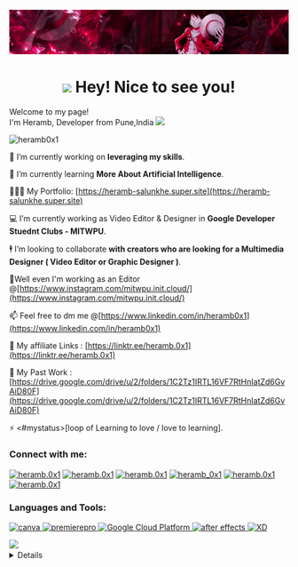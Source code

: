 ![logo](https://github.com/Heramb0x1/Heramb0x1/blob/main/GitHubBanner2.png)


<h1 align="center"><img src="https://emojis.slackmojis.com/emojis/images/1531849430/4246/blob-sunglasses.gif?1531849430" width="30"/> Hey! Nice to see you!</h1>

<p>Welcome to my page! </br> I'm Heramb, Developer from Pune,India <img src="https://cdn-icons-png.flaticon.com/512/3909/3909444.png" width="13"/>

<p align="left"> <img src="https://komarev.com/ghpvc/?username=heramb0x1&label=Profile%20views&color=0e75b6&style=flat" alt="heramb0x1" /> </p>

🔭 I’m currently working on **leveraging my skills**.

🌱 I’m currently learning **More About Artificial Intelligence**.

🧑🏻‍💻 My Portfolio: [https://heramb-salunkhe.super.site](https://heramb-salunkhe.super.site)

💻 I’m currently working as Video Editor & Designer in **Google Developer Stuednt Clubs - MITWPU**.


🕴️ I’m looking to collaborate **with creators who are looking for a Multimedia Designer ( Video Editor or Graphic Designer )**.

📝Well even I'm working as an Editor 
@[https://www.instagram.com/mitwpu.init.cloud/](https://www.instagram.com/mitwpu.init.cloud/)


📫 Feel free to dm me @[https://www.linkedin.com/in/heramb0x1](https://www.linkedin.com/in/heramb0x1)

🔗 My affiliate Links : [https://linktr.ee/heramb.0x1](https://linktr.ee/heramb.0x1)

💼 My Past Work : [https://drive.google.com/drive/u/2/folders/1C2Tz1IRTL16VF7RtHnIatZd6GvAiD80F](https://drive.google.com/drive/u/2/folders/1C2Tz1IRTL16VF7RtHnIatZd6GvAiD80F)

⚡ <#mystatus>[loop of Learning to love / love to learning].


<h3 align="left">Connect with me:</h3>
<p align="left">
<a href="www.linkedin.com/in/heramb0x1" target="blank"><img align="center" src="https://static-00.iconduck.com/assets.00/linkedin-icon-1024x1024-z5dvl47c.png" alt="heramb.0x1" height="30" width="40" /></a>
<a href="https://dev.to/heramb0x1" target="blank"><img align="center" src="https://raw.githubusercontent.com/rahuldkjain/github-profile-readme-generator/master/src/images/icons/Social/devto.svg" alt="heramb.0x1" height="30" width="40" /></a>
<a href="https://developers.google.com/profile/u/heramb0x1-mit-wpu-ece-aiml-23?authuser=2" target="blank"><img align="center" src="https://seeklogo.com/images/G/google-developers-logo-F8BF3155AC-seeklogo.com.png" alt="heramb.0x1" height="30" width="40" /></a>
<a href="https://www.cloudskillsboost.google/public_profiles/df6ad5a0-00a0-41fa-80c7-185e1e709b2d" target="blank"><img align="center" src="https://e7.pngegg.com/pngimages/777/274/png-clipart-google-cloud-platform-cloud-computing-microsoft-azure-business-cloud-computing-text-logo.png" alt="heramb_0x1" height="30" width="40" /></a>
<a href="https://codeforces.com/profile/Heramb.0x1" target="blank"><img align="center" src="https://play-lh.googleusercontent.com/EkSlLWf2-04k5Y5F_MDLqoXPdo0TyZX3zKdCfsEUDqVB7INUypTOd6AVmkE_X7ej3JuR" alt="heramb.0x1" height="30" width="40" /></a>
<a href="https://instagram.com/heramb.0x1" target="blank"><img align="center" src="https://raw.githubusercontent.com/rahuldkjain/github-profile-readme-generator/master/src/images/icons/Social/instagram.svg" alt="heramb.0x1" height="30" width="40" /></a>

<h3 align="left">Languages and Tools:</h3>
<p align="left"> <a href="https://www.canva.com/" target="_blank" rel="noreferrer"> <img src="https://cdn-images-1.medium.com/v2/resize:fit:1200/1*A6kkoOVJVpXPWewg8axc5w.png" alt="canva" width="40" height="40"/> </a> <a href="https://www.adobe.com/in/products/premiere.html" target="_blank" rel="noreferrer"> <img src="https://upload.wikimedia.org/wikipedia/commons/thumb/4/40/Adobe_Premiere_Pro_CC_icon.svg/768px-Adobe_Premiere_Pro_CC_icon.svg.png?20210729021549" alt="premierepro" width="40" height="40"/> </a> <a href="https://www.cloudskillsboost.google/" target="_blank" rel="noreferrer"> <img src="https://e7.pngegg.com/pngimages/777/274/png-clipart-google-cloud-platform-cloud-computing-microsoft-azure-business-cloud-computing-text-logo.png" alt="Google Cloud Platform" width="40" height="40"/> </a> <a href="https://www.adobe.com/" target="_blank" rel="noreferrer"> <img src="https://cdn.freebiesupply.com/logos/large/2x/after-effects-cc-logo-png-transparent.png" alt="after effects" width="40" height="40"/> </a> <a href="https://www.python.com/" target="_blank" rel="noreferrer"> <img src="https://banner2.cleanpng.com/20180806/fv/kisspng-python-scalable-vector-graphics-logo-javascript-cl-coderpete-game-development-5b6819307ca155.2506144815335488485105.jpg" alt="XD" width="40" height="40"/> </p>

<picture>
  <source
    srcset="https://github-readme-stats.vercel.app/api?username=heramb0x1&show_icons=true&theme=dark"
    media="(prefers-color-scheme: dark)"
  />
  <source
    srcset="https://github-readme-stats.vercel.app/api?username=heramb0x1&show_icons=true"
    media="(prefers-color-scheme: light), (prefers-color-scheme: no-preference)"
  />
  <img src="https://github-readme-stats.vercel.app/api?username=anuraghazra&show_icons=true" />
</picture>


<details>
 <summary><h3>👨‍💻 Heramb's Coding Journey</h3></summary>
   I'm a passionate First Year B.Tech ECE (AI-ML) student, a coding enthusiast who finds joy in coding through the night. Video editing and creating stunning thumbnails are my forte. I’m even a Multimedia Designer in Google Developer Student Clubs - MITWPU. I'm like a bug stuck to my computer who constantly keeps learning and evolving.

[![An image of @heramb0x1's Holopin badges, which is a link to view their full Holopin profile](https://holopin.me/heramb0x1)](https://holopin.io/@heramb0x1)

